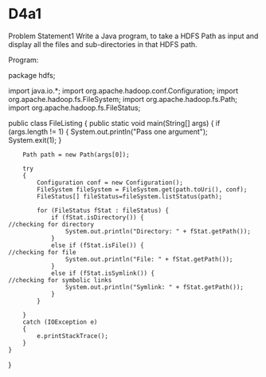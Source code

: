 # D4a1

Problem Statement1
Write a Java program, to take a HDFS Path as input and display all the files and sub-directories in that HDFS path.

Program:


package hdfs;

import java.io.*;
import org.apache.hadoop.conf.Configuration;
import org.apache.hadoop.fs.FileSystem;
import org.apache.hadoop.fs.Path;
import org.apache.hadoop.fs.FileStatus;

public class FileListing {
	public static void main(String[] args) {
		if (args.length != 1) {
			System.out.println("Pass one argument");   
			System.exit(1);
		}
		
		Path path = new Path(args[0]);
		
		try
		{
			Configuration conf = new Configuration();
			FileSystem fileSystem = FileSystem.get(path.toUri(), conf);
			FileStatus[] fileStatus=fileSystem.listStatus(path);
			
			for (FileStatus fStat : fileStatus) {
				if (fStat.isDirectory()) {                             //checking for directory
					System.out.println("Directory: " + fStat.getPath());
				}
				else if (fStat.isFile()) {                           //checking for file
					System.out.println("File: " + fStat.getPath());
				}
				else if (fStat.isSymlink()) {                         //checking for symbolic links
					System.out.println("Symlink: " + fStat.getPath());
				}
			}

		}
		catch (IOException e)
		{
            e.printStackTrace();
		}
	}
}
